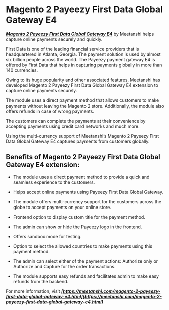 # Magento 2 Payeezy First Data Global Gateway E4
***[Magento 2 Payeezy First Data Global Gateway E4](https://meetanshi.com/magento-2-payeezy-first-data-global-gateway-e4.html)*** by Meetanshi helps capture online payments securely and quickly.


First Data is one of the leading financial service providers that is headquartered in Atlanta, Georgia. The payment solution is used by almost six billion people across the world. The Payeezy payment gateway E4 is offered by First Data that helps in capturing payments globally in more than 140 currencies.

Owing to its huge popularity and other associated features, Meetanshi has developed Magento 2 Payeezy First Data Global Gateway E4 extension to capture online payments securely.

The module uses a direct payment method that allows customers to make payments without leaving the Magento 2 store. Additionally, the module also offers refunds in case of wrong payments.

The customers can complete the payments at their convenience by accepting payments using credit card networks and much more.

Using the multi-currency support of Meetanshi’s Magento 2 Payeezy First Data Global Gateway E4 captures payments from customers globally.

## Benefits of  Magento 2 Payeezy First Data Global Gateway E4 extension:

*  The module uses a direct payment method to provide a quick and seamless experience to the customers.

* Helps accept online payments using Payeezy First Data Global Gateway.

* The module offers multi-currency support for the customers across the globe to accept payments on your online store.

* Frontend option to display custom title for the payment method.

* The admin can show or hide the Payeezy logo in the frontend.

* Offers sandbox mode for testing.

* Option to select the allowed countries to make payments using this payment method.

* The admin can select either of the payment actions: Authorize only or Authorize and Capture for the order transactions.

* The module supports easy refunds and facilitates admin to make easy refunds from the backend.

For more information, visit ***[https://meetanshi.com/magento-2-payeezy-first-data-global-gateway-e4.html](https://meetanshi.com/magento-2-payeezy-first-data-global-gateway-e4.html)***
